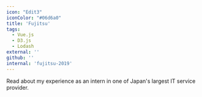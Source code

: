 ```yaml
---
icon: "Edit3"
iconColor: "#06d6a0"
title: 'Fujitsu'
tags:
  - Vue.js
  - D3.js
  - Lodash
external: ''
github: ''
internal: 'fujitsu-2019'
---
```



Read about my experience as an intern in one of Japan's largest IT service provider.